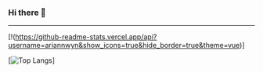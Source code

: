 ### Hi there 👋

<!--
**Ariannwyn/Ariannwyn** is a ✨ _special_ ✨ repository because its `README.md` (this file) appears on your GitHub profile.

Here are some ideas to get you started:

- 🔭 I’m currently working on ...
- 🌱 I’m currently learning ...
- 👯 I’m looking to collaborate on ...
- 🤔 I’m looking for help with ...
- 💬 Ask me about ...
- 📫 How to reach me: ...
- 😄 Pronouns: ...
- ⚡ Fun fact: ...
-->

---

[!(https://github-readme-stats.vercel.app/api?username=ariannwyn&show_icons=true&hide_border=true&theme=vue)]

[![Top Langs](https://github-readme-stats.vercel.app/api/top-langs/?username=ariannwyn&theme=vue)]
